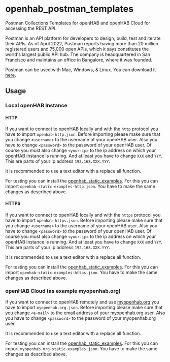 # openhab_postman_templates
Postman Collections Templates for openHAB and openHAB Cloud for accessing the REST API.

Postman is an API platform for developers to design, build, test and iterate their APIs. As of April 2022, Postman reports having more than 20 million registered users and 75,000 open APIs, which it says constitutes the world's largest public API hub. The company is headquartered in San Francisco and maintains an office in Bangalore, where it was founded.

Postman can be used with Mac, Windows, & Linux. You can download it [here](https://www.postman.com/downloads/).

## Usage

### Local openHAB Instance

#### HTTP

If you want to connect to openHAB locally and with the `http` protocol you have to import `openhab-http.json`. Before importing please make sure that you change `<username>` to the username of your openHAB user. Also you have to change `<password>` to the password of your openHAB user. Of course you must also change `<your-ip>` to the ip address on which your openHAB instance is running. And at least you have to change `XXX` and `YYY`. This are parts of your ip address `192.168.XXX.YYY`.

It is recommended to use a text editor with a replace all function.

For testing you can install the [openhab_static_examples](https://github.com/Michdo93/openhab_static_examples). For this you can import `openhab-static-examples-http.json`. You have to make the same changes as described above.

#### HTTPS

If you want to connect to openHAB locally and with the `https` protocol you have to import `openhab-https.json`. Before importing please make sure that you change `<username>` to the username of your openHAB user. Also you have to change `<password>` to the password of your openHAB user. Of course you must also change `<your-ip>` to the ip address on which your openHAB instance is running. And at least you have to change `XXX` and `YYY`. This are parts of your ip address `192.168.XXX.YYY`.

It is recommended to use a text editor with a replace all function.

For testing you can install the [openhab_static_examples](https://github.com/Michdo93/openhab_static_examples). For this you can import `openhab-static-examples-https.json`. You have to make the same changes as described above.

### openHAB Cloud (as example myopenhab.org)

If you want to connect to openHAB remotely and use [myopenhab.org](https://myopenhab.org) you have to import `myopenhab.org.json`. Before importing please make sure that you change `<e-mail>` to the email address of your myopenhab.org user. Also you have to change `<password>` to the password of your myopenhab.org user.

It is recommended to use a text editor with a replace all function.

For testing you can install the [openhab_static_examples](https://github.com/Michdo93/openhab_static_examples). For this you can import `myopenhab.org-static-examples.json`. You have to make the same changes as described above.
